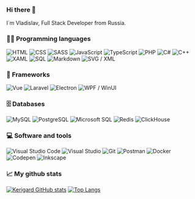 ### Hi there 👋
I`m Vladislav, Full Stack Developer from Russia.

### 👨‍💻 Programming languages

<p>
  <img alt="HTML" src="https://img.shields.io/badge/HTML-E34F26.svg?logo=html5&logoColor=white">
  <img alt="CSS" src="https://img.shields.io/badge/CSS-1572B6.svg?logo=css3&logoColor=white">
  <img alt="SASS" src="https://img.shields.io/badge/Sass-CC6699.svg?logo=SASS&logoColor=white">
  <img alt="JavaScript" src="https://img.shields.io/badge/JavaScript-F7DF1E.svg?logo=javascript&logoColor=black">
  <img alt="TypeScript" src="https://img.shields.io/badge/TypeScript-3178C6.svg?logo=typescript&logoColor=white">
  <img alt="PHP" src="https://img.shields.io/badge/PHP-777BB4.svg?logo=php&logoColor=white">
  <img alt="C#" src="https://img.shields.io/badge/C%23-239120.svg?logo=c-sharp&logoColor=white">
  <img alt="C++" src="https://img.shields.io/badge/C++-00599C.svg?logo=c%2B%2B&logoColor=white">
  <img alt="XAML" src="https://img.shields.io/badge/XAML-0C54C2.svg?logo=xaml&logoColor=white">
  <img alt="SQL" src="https://img.shields.io/badge/SQL-4479A1.svg?logo=amazon-dynamodb&logoColor=white">
  <img alt="Markdown" src="https://img.shields.io/badge/Markdown-000000.svg?logo=markdown&logoColor=white">
  <img alt="SVG / XML" src="https://img.shields.io/badge/SVG%20%2F%20XML-FFB13B.svg?logo=svg&logoColor=black">
</p>


### 🧰 Frameworks

<p>
  <img alt="Vue" src="https://img.shields.io/badge/Vue-4FC08D?logo=vue.js&logoColor=white">
  <img alt="Laravel" src="https://img.shields.io/badge/Laravel-FF2D20?logo=laravel&logoColor=white">
  <img alt="Electron" src="https://img.shields.io/badge/Electron-47848F.svg?logo=electron&logoColor=white">
  <img alt="WPF / WinUI" src="https://img.shields.io/badge/WPF%20%2F%20WinUI-512BD4?logo=.net&logoColor=white">
</p>

### 🗄️ Databases

<p>
  <img alt="MySQL" src="https://img.shields.io/badge/MySQL-4479A1.svg?logo=mysql&logoColor=white">
  <img alt="PostgreSQL" src="https://img.shields.io/badge/PostgreSQL-4169E1.svg?logo=postgresql&logoColor=white">
  <img alt="Microsoft SQL" src="https://img.shields.io/badge/Microsoft%20SQL-CC2927.svg?logo=microsoft-sql-server&logoColor=white">
  <img alt="Redis" src="https://img.shields.io/badge/Redis-DC382D.svg?logo=redis&logoColor=white">
  <img alt="ClickHouse" src="https://img.shields.io/badge/ClickHouse-FFCC01.svg?logo=clickhouse&logoColor=white">
</p>

### 💻 Software and tools

<p>
  <img alt="Visual Studio Code" src="https://img.shields.io/badge/Visual%20Studio%20Code-007ACC.svg?logo=visual-studio-code&logoColor=white">
  <img alt="Visual Studio" src="https://img.shields.io/badge/Visual%20Studio-5C2D91.svg?logo=visual-studio&logoColor=white">
  <img alt="Git" src="https://img.shields.io/badge/Git-F05032.svg?logo=git&logoColor=white">
  <img alt="Postman" src="https://img.shields.io/badge/Postman-FF6C37?logo=postman&logoColor=white">
  <img alt="Docker" src="https://img.shields.io/badge/Docker-2496ED?logo=docker&logoColor=white">
  <img alt="Codepen" src="https://img.shields.io/badge/Codepen-000000.svg?logo=codepen&logoColor=white">
  <img alt="Inkscape" src="https://img.shields.io/badge/Inkscape-000000?logo=Inkscape&logoColor=white">
</p>

### 📈 My github stats
[![Kerigard GitHub stats](https://github-readme-stats-kerigard.vercel.app/api?username=kerigard&hide=stars&show_icons=true&theme=transparent&hide_border=true)](https://github.com/Kerigard)
[![Top Langs](https://github-readme-stats-kerigard.vercel.app/api/top-langs/?username=kerigard&layout=compact&theme=transparent&hide_border=true)](https://github.com/Kerigard)
